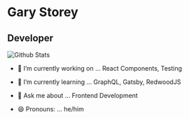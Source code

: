 
# Gary Storey

## Developer

![Github Stats](https://github-readme-stats.vercel.app/api?username=garystorey&show_icons=true&hide_border=true&count_private=true&theme=dark)

- 🔭 I’m currently working on ... React Components, Testing

- 🌱 I’m currently learning ... GraphQL, Gatsby, RedwoodJS

- 💬 Ask me about ... Frontend Development

- 😄 Pronouns: ...  he/him
